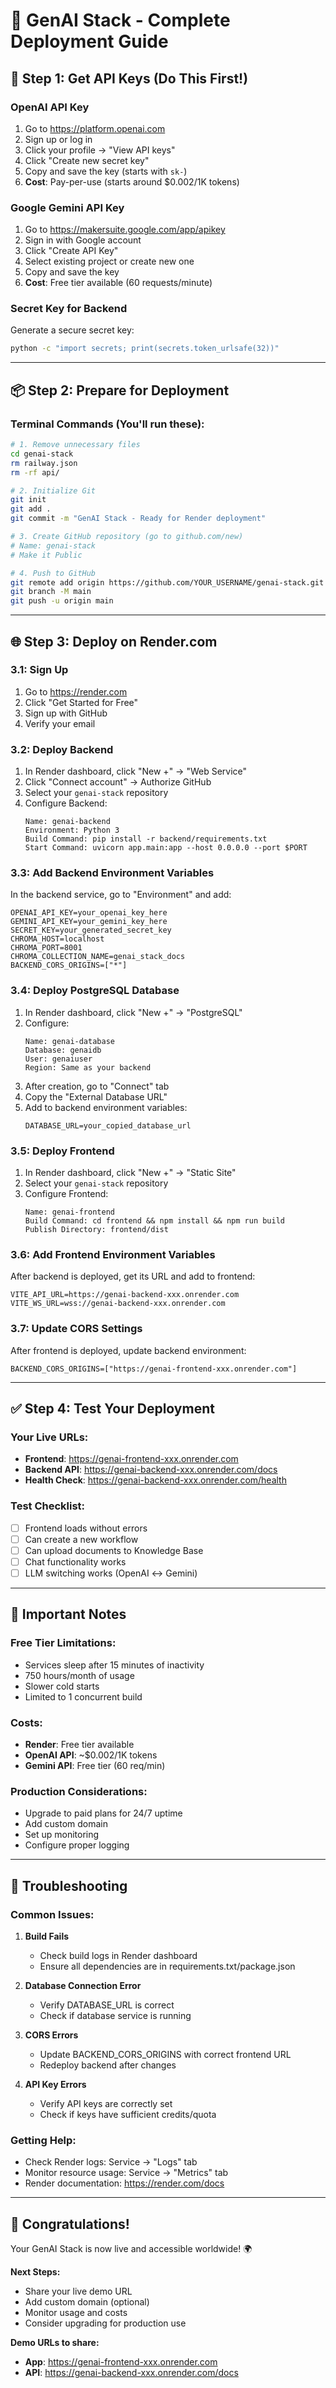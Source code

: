 # 🚀 GenAI Stack - Complete Deployment Guide

## 🔑 **Step 1: Get API Keys (Do This First!)**

### **OpenAI API Key**
1. Go to https://platform.openai.com
2. Sign up or log in
3. Click your profile → "View API keys"
4. Click "Create new secret key"
5. Copy and save the key (starts with `sk-`)
6. **Cost**: Pay-per-use (starts around $0.002/1K tokens)

### **Google Gemini API Key**
1. Go to https://makersuite.google.com/app/apikey
2. Sign in with Google account
3. Click "Create API Key"
4. Select existing project or create new one
5. Copy and save the key
6. **Cost**: Free tier available (60 requests/minute)

### **Secret Key for Backend**
Generate a secure secret key:
```bash
python -c "import secrets; print(secrets.token_urlsafe(32))"
```

---

## 📦 **Step 2: Prepare for Deployment**

### **Terminal Commands (You'll run these):**
```bash
# 1. Remove unnecessary files
cd genai-stack
rm railway.json
rm -rf api/

# 2. Initialize Git
git init
git add .
git commit -m "GenAI Stack - Ready for Render deployment"

# 3. Create GitHub repository (go to github.com/new)
# Name: genai-stack
# Make it Public

# 4. Push to GitHub
git remote add origin https://github.com/YOUR_USERNAME/genai-stack.git
git branch -M main
git push -u origin main
```

---

## 🌐 **Step 3: Deploy on Render.com**

### **3.1: Sign Up**
1. Go to https://render.com
2. Click "Get Started for Free"
3. Sign up with GitHub
4. Verify your email

### **3.2: Deploy Backend**
1. In Render dashboard, click "New +" → "Web Service"
2. Click "Connect account" → Authorize GitHub
3. Select your `genai-stack` repository
4. Configure Backend:
   ```
   Name: genai-backend
   Environment: Python 3
   Build Command: pip install -r backend/requirements.txt
   Start Command: uvicorn app.main:app --host 0.0.0.0 --port $PORT
   ```

### **3.3: Add Backend Environment Variables**
In the backend service, go to "Environment" and add:
```
OPENAI_API_KEY=your_openai_key_here
GEMINI_API_KEY=your_gemini_key_here
SECRET_KEY=your_generated_secret_key
CHROMA_HOST=localhost
CHROMA_PORT=8001
CHROMA_COLLECTION_NAME=genai_stack_docs
BACKEND_CORS_ORIGINS=["*"]
```

### **3.4: Deploy PostgreSQL Database**
1. In Render dashboard, click "New +" → "PostgreSQL"
2. Configure:
   ```
   Name: genai-database
   Database: genaidb
   User: genaiuser
   Region: Same as your backend
   ```
3. After creation, go to "Connect" tab
4. Copy the "External Database URL"
5. Add to backend environment variables:
   ```
   DATABASE_URL=your_copied_database_url
   ```

### **3.5: Deploy Frontend**
1. In Render dashboard, click "New +" → "Static Site"
2. Select your `genai-stack` repository
3. Configure Frontend:
   ```
   Name: genai-frontend
   Build Command: cd frontend && npm install && npm run build
   Publish Directory: frontend/dist
   ```

### **3.6: Add Frontend Environment Variables**
After backend is deployed, get its URL and add to frontend:
```
VITE_API_URL=https://genai-backend-xxx.onrender.com
VITE_WS_URL=wss://genai-backend-xxx.onrender.com
```

### **3.7: Update CORS Settings**
After frontend is deployed, update backend environment:
```
BACKEND_CORS_ORIGINS=["https://genai-frontend-xxx.onrender.com"]
```

---

## ✅ **Step 4: Test Your Deployment**

### **Your Live URLs:**
- **Frontend**: https://genai-frontend-xxx.onrender.com
- **Backend API**: https://genai-backend-xxx.onrender.com/docs
- **Health Check**: https://genai-backend-xxx.onrender.com/health

### **Test Checklist:**
- [ ] Frontend loads without errors
- [ ] Can create a new workflow
- [ ] Can upload documents to Knowledge Base
- [ ] Chat functionality works
- [ ] LLM switching works (OpenAI ↔ Gemini)

---

## 🚨 **Important Notes**

### **Free Tier Limitations:**
- Services sleep after 15 minutes of inactivity
- 750 hours/month of usage
- Slower cold starts
- Limited to 1 concurrent build

### **Costs:**
- **Render**: Free tier available
- **OpenAI API**: ~$0.002/1K tokens
- **Gemini API**: Free tier (60 req/min)

### **Production Considerations:**
- Upgrade to paid plans for 24/7 uptime
- Add custom domain
- Set up monitoring
- Configure proper logging

---

## 🔧 **Troubleshooting**

### **Common Issues:**

1. **Build Fails**
   - Check build logs in Render dashboard
   - Ensure all dependencies are in requirements.txt/package.json

2. **Database Connection Error**
   - Verify DATABASE_URL is correct
   - Check if database service is running

3. **CORS Errors**
   - Update BACKEND_CORS_ORIGINS with correct frontend URL
   - Redeploy backend after changes

4. **API Key Errors**
   - Verify API keys are correctly set
   - Check if keys have sufficient credits/quota

### **Getting Help:**
- Check Render logs: Service → "Logs" tab
- Monitor resource usage: Service → "Metrics" tab
- Render documentation: https://render.com/docs

---

## 🎉 **Congratulations!**

Your GenAI Stack is now live and accessible worldwide! 🌍

**Next Steps:**
- Share your live demo URL
- Add custom domain (optional)
- Monitor usage and costs
- Consider upgrading for production use

**Demo URLs to share:**
- **App**: https://genai-frontend-xxx.onrender.com
- **API**: https://genai-backend-xxx.onrender.com/docs

